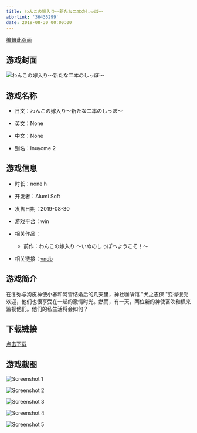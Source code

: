 ```yaml
---
title: わんこの嫁入り～新たな二本のしっぽ～
abbrlink: '36435299'
date: 2019-08-30 00:00:00
---
```

[编辑此页面](https://github.com/ACG-3/ADV3-source/blob/main/source/_posts/games/%E3%82%8F%E3%82%93%E3%81%93%E3%81%AE%E5%AB%81%E5%85%A5%E3%82%8A%EF%BD%9E%E6%96%B0%E3%81%9F%E3%81%AA%E4%BA%8C%E6%9C%AC%E3%81%AE%E3%81%97%E3%81%A3%E3%81%BD%EF%BD%9E.md)

## 游戏封面

![わんこの嫁入り～新たな二本のしっぽ～](https://pan.timero.xyz/d/onedrive/img_lib_001/%E3%82%8F%E3%82%93%E3%81%93%E3%81%AE%E5%AB%81%E5%85%A5%E3%82%8A%EF%BD%9E%E6%96%B0%E3%81%9F%E3%81%AA%E4%BA%8C%E6%9C%AC%E3%81%AE%E3%81%97%E3%81%A3%E3%81%BD%EF%BD%9E_cover.avif)


## 游戏名称

- 日文：わんこの嫁入り～新たな二本のしっぽ～
- 英文：None
- 中文：None

- 别名：Inuyome 2


## 游戏信息

- 时长：none h
- 开发者：Alumi Soft
- 发售日期：2019-08-30
- 游戏平台：win
- 相关作品：
   - 前作：わんこの嫁入り ～いぬのしっぽへようこそ！～

- 相关链接：[vndb](https://vndb.org/v25518)


## 游戏简介

在冬弥与狗皮神使小春和阿雪结婚后的几天里，神社咖啡馆 "犬之志保 "变得很受欢迎，他们也很享受在一起的激情时光。然而，有一天，两位新的神使富吹和枫来监视他们。他们的私生活将会如何？




## 下载链接

[点击下载](https://pan.timero.xyz/onedrive/adv_lib_001/%E3%82%8F%E3%82%93%E3%81%93%E3%81%AE%E5%AB%81%E5%85%A5%E3%82%8A%EF%BD%9E%E6%96%B0%E3%81%9F%E3%81%AA%E4%BA%8C%E6%9C%AC%E3%81%AE%E3%81%97%E3%81%A3%E3%81%BD%EF%BD%9E)


## 游戏截图


![Screenshot 1](https://pan.timero.xyz/d/onedrive/img_lib_001/%E3%82%8F%E3%82%93%E3%81%93%E3%81%AE%E5%AB%81%E5%85%A5%E3%82%8A%EF%BD%9E%E6%96%B0%E3%81%9F%E3%81%AA%E4%BA%8C%E6%9C%AC%E3%81%AE%E3%81%97%E3%81%A3%E3%81%BD%EF%BD%9E_Screenshot_1.avif)

![Screenshot 2](https://pan.timero.xyz/d/onedrive/img_lib_001/%E3%82%8F%E3%82%93%E3%81%93%E3%81%AE%E5%AB%81%E5%85%A5%E3%82%8A%EF%BD%9E%E6%96%B0%E3%81%9F%E3%81%AA%E4%BA%8C%E6%9C%AC%E3%81%AE%E3%81%97%E3%81%A3%E3%81%BD%EF%BD%9E_Screenshot_2.avif)

![Screenshot 3](https://pan.timero.xyz/d/onedrive/img_lib_001/%E3%82%8F%E3%82%93%E3%81%93%E3%81%AE%E5%AB%81%E5%85%A5%E3%82%8A%EF%BD%9E%E6%96%B0%E3%81%9F%E3%81%AA%E4%BA%8C%E6%9C%AC%E3%81%AE%E3%81%97%E3%81%A3%E3%81%BD%EF%BD%9E_Screenshot_3.avif)

![Screenshot 4](https://pan.timero.xyz/d/onedrive/img_lib_001/%E3%82%8F%E3%82%93%E3%81%93%E3%81%AE%E5%AB%81%E5%85%A5%E3%82%8A%EF%BD%9E%E6%96%B0%E3%81%9F%E3%81%AA%E4%BA%8C%E6%9C%AC%E3%81%AE%E3%81%97%E3%81%A3%E3%81%BD%EF%BD%9E_Screenshot_4.avif)

![Screenshot 5](https://pan.timero.xyz/d/onedrive/img_lib_001/%E3%82%8F%E3%82%93%E3%81%93%E3%81%AE%E5%AB%81%E5%85%A5%E3%82%8A%EF%BD%9E%E6%96%B0%E3%81%9F%E3%81%AA%E4%BA%8C%E6%9C%AC%E3%81%AE%E3%81%97%E3%81%A3%E3%81%BD%EF%BD%9E_Screenshot_5.avif)

